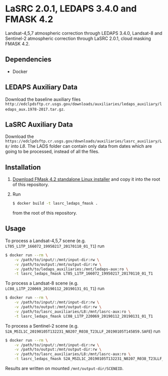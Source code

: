 # LaSRC 2.0.1, LEDAPS 3.4.0 and FMASK 4.2

Landsat-4,5,7 atmospheric correction through LEDAPS 3.4.0, Landsat-8 and Sentinel-2 atmospheric correction through LaSRC 2.0.1, cloud masking FMASK 4.2.

## Dependencies

- Docker


## LEDAPS Auxiliary Data

Download the baseline auxiliary files ``http://edclpdsftp.cr.usgs.gov/downloads/auxiliaries/ledaps_auxiliary/ledaps_aux.1978-2017.tar.gz``.

## LaSRC Auxiliary Data

Download the ``https://edclpdsftp.cr.usgs.gov/downloads/auxiliaries/lasrc_auxiliary/L8/`` into *L8*. The LADS folder can contain only data from dates which are going to be processed, instead of all the files.

## Installation

1. [Download FMask 4.2 standalone Linux installer](https://github.com/GERSL/Fmask)
   and copy it into the root of this repository.

2. Run

   ```bash
   $ docker build -t lasrc_ledaps_fmask .
   ```

   from the root of this repository.

## Usage

To process a Landsat-4,5,7 scene (e.g. `LT05_L1TP_166072_19950217_20170110_01_T1`) run

```bash
$ docker run --rm \
    -v /path/to/input/:/mnt/input-dir:rw \
    -v /path/to/output:/mnt/output-dir:rw \
    -v /path/to/ledaps_auxiliaries:/mnt/ledaps-aux:ro \
    -t lasrc_ledaps_fmask LT05_L1TP_166072_19950217_20170110_01_T1
```

To process a Landsat-8 scene (e.g. `LC08_L1TP_220069_20190112_20190131_01_T1`) run

```bash
$ docker run --rm \
    -v /path/to/input/:/mnt/input-dir:rw \
    -v /path/to/output:/mnt/output-dir:rw \
    -v /path/to/lasrc_auxiliaries/L8:/mnt/lasrc-aux:ro \
    -t lasrc_ledaps_fmask LC08_L1TP_220069_20190112_20190131_01_T1
```

To process a Sentinel-2 scene (e.g. `S2A_MSIL1C_20190105T132231_N0207_R038_T23LLF_20190105T145859.SAFE`) run

```bash
$ docker run --rm \
    -v /path/to/input/:/mnt/input-dir:rw \
    -v /path/to/output:/mnt/output-dir:rw \
    -v /path/to/lasrc_auxiliaries/L8:/mnt/lasrc-aux:ro \
    -t lasrc_ledaps_fmask S2A_MSIL1C_20190105T132231_N0207_R038_T23LLF_20190105T145859.SAFE
```

Results are written on mounted `/mnt/output-dir/SCENEID`.
